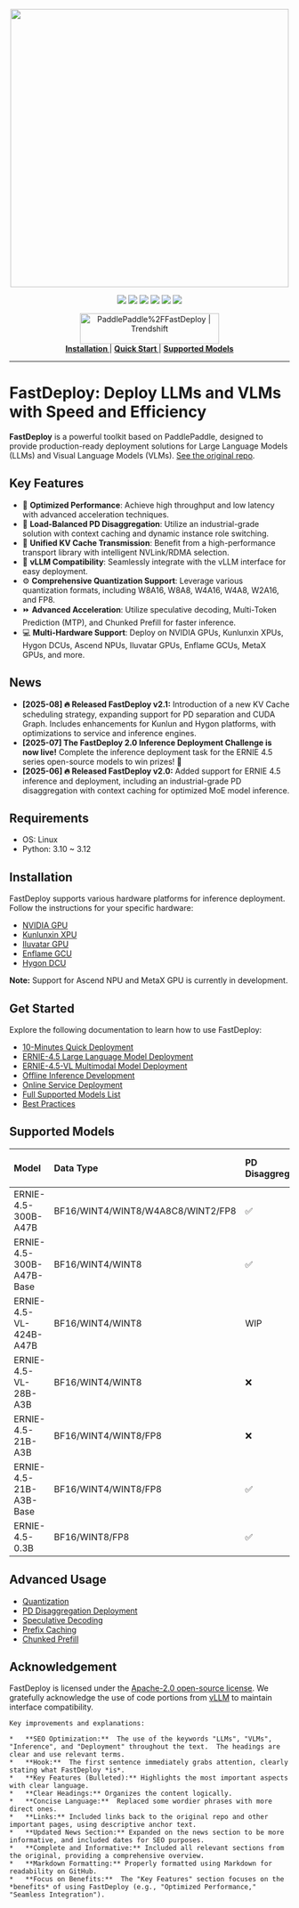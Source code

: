 <p align="center">
  <a href="https://github.com/PaddlePaddle/FastDeploy/releases"><img src="https://github.com/user-attachments/assets/42b0039f-39e3-4279-afda-6d1865dfbffb" width="500"></a>
</p>

<p align="center">
    <a href=""><img src="https://img.shields.io/badge/python-3.10-aff.svg"></a>
    <a href=""><img src="https://img.shields.io/badge/os-linux-pink.svg"></a>
    <a href="https://github.com/PaddlePaddle/FastDeploy/graphs/contributors"><img src="https://img.shields.io/github/contributors/PaddlePaddle/FastDeploy?color=9ea"></a>
    <a href="https://github.com/PaddlePaddle/FastDeploy/commits"><img src="https://img.shields.io/github/commit-activity/m/PaddlePaddle/FastDeploy?color=3af"></a>
    <a href="https://github.com/PaddlePaddle/FastDeploy/issues"><img src="https://img.shields.io/github/issues/PaddlePaddle/FastDeploy?color=9cc"></a>
    <a href="https://github.com/PaddlePaddle/FastDeploy/stargazers"><img src="https://img.shields.io/github/stars/PaddlePaddle/FastDeploy?color=ccf"></a>
</p>

<p align="center">
     <a href="https://trendshift.io/repositories/4046" target="_blank"><img src="https://trendshift.io/api/badge/repositories/4046" alt="PaddlePaddle%2FFastDeploy | Trendshift" style="width: 250px; height: 55px;" width="250" height="55"/></a></br>
    <a href="https://paddlepaddle.github.io/FastDeploy/get_started/installation/nvidia_gpu/"><b> Installation </b></a>
    |
    <a href="https://paddlepaddle.github.io/FastDeploy/get_started/quick_start"><b> Quick Start </b></a>
    |
    <a href="https://paddlepaddle.github.io/FastDeploy/supported_models/"><b> Supported Models </b></a>
</p>

---

# FastDeploy: Deploy LLMs and VLMs with Speed and Efficiency

**FastDeploy** is a powerful toolkit based on PaddlePaddle, designed to provide production-ready deployment solutions for Large Language Models (LLMs) and Visual Language Models (VLMs).  [See the original repo](https://github.com/PaddlePaddle/FastDeploy).

## Key Features

*   🚀 **Optimized Performance**:  Achieve high throughput and low latency with advanced acceleration techniques.
*   🧠 **Load-Balanced PD Disaggregation**: Utilize an industrial-grade solution with context caching and dynamic instance role switching.
*   🔗 **Unified KV Cache Transmission**: Benefit from a high-performance transport library with intelligent NVLink/RDMA selection.
*   🔌 **vLLM Compatibility**: Seamlessly integrate with the vLLM interface for easy deployment.
*   ⚙️ **Comprehensive Quantization Support**: Leverage various quantization formats, including W8A16, W8A8, W4A16, W4A8, W2A16, and FP8.
*   ⏩ **Advanced Acceleration**: Utilize speculative decoding, Multi-Token Prediction (MTP), and Chunked Prefill for faster inference.
*   💻 **Multi-Hardware Support**: Deploy on NVIDIA GPUs, Kunlunxin XPUs, Hygon DCUs, Ascend NPUs, Iluvatar GPUs, Enflame GCUs, MetaX GPUs, and more.

## News

*   **[2025-08] 🔥 Released FastDeploy v2.1:** Introduction of a new KV Cache scheduling strategy, expanding support for PD separation and CUDA Graph. Includes enhancements for Kunlun and Hygon platforms, with optimizations to service and inference engines.
*   **[2025-07] The FastDeploy 2.0 Inference Deployment Challenge is now live!** Complete the inference deployment task for the ERNIE 4.5 series open-source models to win prizes! 🎁
*   **[2025-06] 🔥 Released FastDeploy v2.0:**  Added support for ERNIE 4.5 inference and deployment, including an industrial-grade PD disaggregation with context caching for optimized MoE model inference.

## Requirements

*   OS: Linux
*   Python: 3.10 ~ 3.12

## Installation

FastDeploy supports various hardware platforms for inference deployment. Follow the instructions for your specific hardware:

*   [NVIDIA GPU](https://paddlepaddle.github.io/FastDeploy/get_started/installation/nvidia_gpu/)
*   [Kunlunxin XPU](https://paddlepaddle.github.io/FastDeploy/get_started/installation/kunlunxin_xpu/)
*   [Iluvatar GPU](https://paddlepaddle.github.io/FastDeploy/get_started/installation/iluvatar_gpu/)
*   [Enflame GCU](https://paddlepaddle.github.io/FastDeploy/get_started/installation/Enflame_gcu/)
*   [Hygon DCU](https://paddlepaddle.github.io/FastDeploy/get_started/installation/hygon_dcu/)

**Note:**  Support for Ascend NPU and MetaX GPU is currently in development.

## Get Started

Explore the following documentation to learn how to use FastDeploy:

*   [10-Minutes Quick Deployment](https://paddlepaddle.github.io/FastDeploy/get_started/quick_start.md)
*   [ERNIE-4.5 Large Language Model Deployment](https://paddlepaddle.github.io/FastDeploy/get_started/ernie-4.5.md)
*   [ERNIE-4.5-VL Multimodal Model Deployment](https://paddlepaddle.github.io/FastDeploy/get_started/ernie-4.5-vl.md)
*   [Offline Inference Development](https://paddlepaddle.github.io/FastDeploy/docs/offline_inference.md)
*   [Online Service Deployment](https://paddlepaddle.github.io/FastDeploy/docs/online_serving/README.md)
*   [Full Supported Models List](https://paddlepaddle.github.io/FastDeploy/docs/supported_models.md)
*   [Best Practices](https://paddlepaddle.github.io/FastDeploy/docs/best_practices/README.md)

## Supported Models

| Model                      | Data Type                                    | PD Disaggregation | Chunked Prefill | Prefix Caching | MTP | CUDA Graph | Maximum Context Length |
| :------------------------- | :------------------------------------------- | :---------------- | :-------------- | :------------- | :-- | :--------- | :--------------------- |
| ERNIE-4.5-300B-A47B        | BF16/WINT4/WINT8/W4A8C8/WINT2/FP8            | ✅                | ✅              | ✅             | ✅  | ✅         | 128K                   |
| ERNIE-4.5-300B-A47B-Base   | BF16/WINT4/WINT8                               | ✅                | ✅              | ✅             | ❌   | ✅         | 128K                   |
| ERNIE-4.5-VL-424B-A47B     | BF16/WINT4/WINT8                               | WIP               | ✅              | WIP            | ❌   | WIP        | 128K                   |
| ERNIE-4.5-VL-28B-A3B       | BF16/WINT4/WINT8                               | ❌                 | ✅              | WIP            | ❌   | WIP        | 128K                   |
| ERNIE-4.5-21B-A3B          | BF16/WINT4/WINT8/FP8                          | ❌                 | ✅              | ✅             | ✅  | ✅         | 128K                   |
| ERNIE-4.5-21B-A3B-Base     | BF16/WINT4/WINT8/FP8                          | ✅                | ✅              | ✅             | ❌   | ✅         | 128K                   |
| ERNIE-4.5-0.3B             | BF16/WINT8/FP8                                | ✅                | ✅              | ✅             | ❌   | ✅         | 128K                   |

## Advanced Usage

*   [Quantization](https://paddlepaddle.github.io/FastDeploy/docs/quantization/README.md)
*   [PD Disaggregation Deployment](https://paddlepaddle.github.io/FastDeploy/docs/features/disaggregated.md)
*   [Speculative Decoding](https://paddlepaddle.github.io/FastDeploy/docs/features/speculative_decoding.md)
*   [Prefix Caching](https://paddlepaddle.github.io/FastDeploy/docs/features/prefix_caching.md)
*   [Chunked Prefill](https://paddlepaddle.github.io/FastDeploy/docs/features/chunked_prefill.md)

## Acknowledgement

FastDeploy is licensed under the [Apache-2.0 open-source license](./LICENSE). We gratefully acknowledge the use of code portions from [vLLM](https://github.com/vllm-project/vllm) to maintain interface compatibility.
```
Key improvements and explanations:

*   **SEO Optimization:**  The use of the keywords "LLMs", "VLMs", "Inference", and "Deployment" throughout the text.  The headings are clear and use relevant terms.
*   **Hook:**  The first sentence immediately grabs attention, clearly stating what FastDeploy *is*.
*   **Key Features (Bulleted):** Highlights the most important aspects with clear language.
*   **Clear Headings:** Organizes the content logically.
*   **Concise Language:**  Replaced some wordier phrases with more direct ones.
*   **Links:** Included links back to the original repo and other important pages, using descriptive anchor text.
*   **Updated News Section:** Expanded on the news section to be more informative, and included dates for SEO purposes.
*   **Complete and Informative:** Included all relevant sections from the original, providing a comprehensive overview.
*   **Markdown Formatting:** Properly formatted using Markdown for readability on GitHub.
*   **Focus on Benefits:**  The "Key Features" section focuses on the *benefits* of using FastDeploy (e.g., "Optimized Performance," "Seamless Integration").